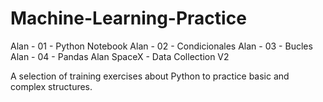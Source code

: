 # Machine-Learning-Practice
Alan - 01 - Python Notebook
Alan - 02 - Condicionales
Alan - 03 - Bucles
Alan - 04 - Pandas
Alan SpaceX - Data Collection V2

A selection of training exercises about Python to practice basic and complex structures.
